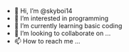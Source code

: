 - 👋 Hi, I’m @skyboi14
- 👀 I’m interested in programming
- 🌱 I’m currently learning basic coding
- 💞️ I’m looking to collaborate on ...
- 📫 How to reach me ...

<!---
skyboi14/skyboi14 is a ✨ special ✨ repository because its `README.md` (this file) appears on your GitHub profile.
You can click the Preview link to take a look at your changes.
--->
